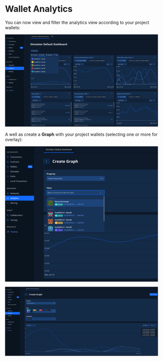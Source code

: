 # Wallet Analytics

You can now view and filter the analytics view according to your project wallets:

![](<../../.gitbook/assets/image (90).png>)

A well as create a **Graph** with your project wallets (selecting one or more for overlay):

![](<../../.gitbook/assets/image (74).png>)

![](<../../.gitbook/assets/image (87).png>)
